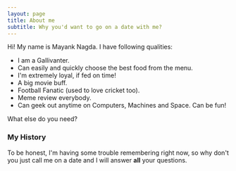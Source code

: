 ```yaml
---
layout: page
title: About me
subtitle: Why you'd want to go on a date with me?
---
```


Hi!
My name is Mayank Nagda. I have following qualities:

- I am a Gallivanter.
- Can easily and quickly choose the best food from the menu.
- I'm extremely loyal, if fed on time!
- A big movie buff.
- Football Fanatic (used to love cricket too).
- Meme review everybody.
- Can geek out anytime on Computers, Machines and Space. Can be fun!

What else do you need?

### My History

To be honest, I'm having some trouble remembering right now, so why don't you just call me on a date and I will answer **all** your questions.
